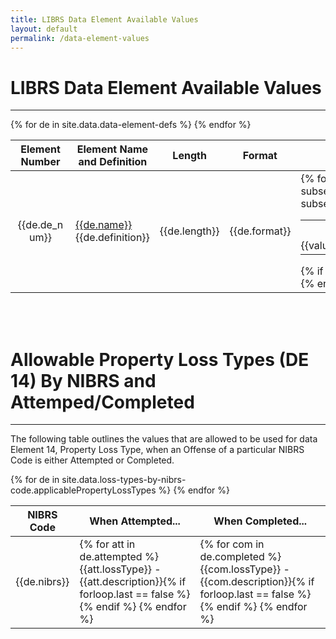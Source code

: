 ```yaml
---
title: LIBRS Data Element Available Values
layout: default
permalink: /data-element-values
---
```


# LIBRS Data Element Available Values
____

<table>
<thead>
	<tr>
		<th style="max-width:80px;text-align: center;">Element Number</th>
		<th>Element Name and Definition</th>
		<th style="text-align: center;">Length</th>
		<th style="text-align: center;">Format</th>
		<th>Values</th>
		<th>Comments</th>
	</tr>
    </thead>
    <tbody>
{% for de in site.data.data-element-defs %}
	<tr>
		<td style="max-width:80px;text-align: center;">{{de.de_num}}</td>
		<td><u>{{de.name}}</u><br>{{de.definition}}</td>
		<td style="text-align: center;">{{de.length}}</td>
		<td style="text-align: center;">{{de.format}}</td>
        <td style="min-width: 400px">
			{% for subsection in de.subsection %}
				<table class="subtable">
				{% if subsection.title != "" %}<th colspan="3">{{subsection.title}}</th> {% endif %}
					{% for values in subsection.values %}
					<tr>
            			<td style="vertical-align: top; text-align: right; padding-left:0px; padding-right:0px; white-space: nowrap; min-width: 25px">{{values.code}}</td>
						<td style="vertical-align: top; padding-left:0px; padding-right:0px;">&nbsp;-&nbsp;</td>
            		    <td style="vertical-align: top; padding-left:0px;">{{values.desc}}</td>
            		</tr>
					{% endfor %}
				</table>
			{% if forloop.last == false %}<br>{% endif %}
        	{% endfor %}
		</td>
        <td style="min-width: 300px">{{de.comment}}</td>
    </tr>
{% endfor %}
</tbody>
</table>

<br><br>

# Allowable Property Loss Types (DE 14) By NIBRS and Attemped/Completed

___

The following table outlines the values that are allowed to be used for data Element 14, Property Loss Type, when an Offense of a particular NIBRS Code is either Attempted or Completed. 

<table>
<thead>
	<tr>
		<th style="text-align: center;">NIBRS Code</th>
		<th>When Attempted...</th>
		<th>When Completed...</th>
	</tr>
    </thead>
    <tbody>
{% for de in site.data.loss-types-by-nibrs-code.applicablePropertyLossTypes %}
	<tr>
		<td style="text-align: center;">{{de.nibrs}}</td>
		<td>
		{% for att in de.attempted %}
		{{att.lossType}} - {{att.description}}{% if forloop.last == false %}<br>{% endif %}
		{% endfor %}
		</td>
		<td>
		{% for com in de.completed %}
		{{com.lossType}} - {{com.description}}{% if forloop.last == false %}<br>{% endif %}
		{% endfor %}
		</td>
    </tr>
{% endfor %}
</tbody>
</table>